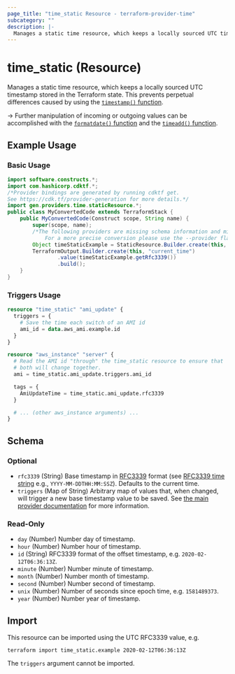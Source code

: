 ```yaml
---
page_title: "time_static Resource - terraform-provider-time"
subcategory: ""
description: |-
  Manages a static time resource, which keeps a locally sourced UTC timestamp stored in the Terraform state. This prevents perpetual differences caused by using the timestamp() function https://www.terraform.io/docs/configuration/functions/timestamp.html.
---
```


# time_static (Resource)

Manages a static time resource, which keeps a locally sourced UTC timestamp stored in the Terraform state. This prevents perpetual differences caused by using the [`timestamp()` function](https://www.terraform.io/docs/configuration/functions/timestamp.html).

-> Further manipulation of incoming or outgoing values can be accomplished with the [`formatdate()` function](https://www.terraform.io/docs/configuration/functions/formatdate.html) and the [`timeadd()` function](https://www.terraform.io/docs/configuration/functions/timeadd.html).

## Example Usage

### Basic Usage

```java
import software.constructs.*;
import com.hashicorp.cdktf.*;
/*Provider bindings are generated by running cdktf get.
See https://cdk.tf/provider-generation for more details.*/
import gen.providers.time.staticResource.*;
public class MyConvertedCode extends TerraformStack {
    public MyConvertedCode(Construct scope, String name) {
        super(scope, name);
        /*The following providers are missing schema information and might need manual adjustments to synthesize correctly: time.
            For a more precise conversion please use the --provider flag in convert.*/
        Object timeStaticExample = StaticResource.Builder.create(this, "example").build();
        TerraformOutput.Builder.create(this, "current_time")
                .value(timeStaticExample.getRfc3339())
                .build();
    }
}
```

### Triggers Usage

```terraform
resource "time_static" "ami_update" {
  triggers = {
    # Save the time each switch of an AMI id
    ami_id = data.aws_ami.example.id
  }
}

resource "aws_instance" "server" {
  # Read the AMI id "through" the time_static resource to ensure that
  # both will change together.
  ami = time_static.ami_update.triggers.ami_id

  tags = {
    AmiUpdateTime = time_static.ami_update.rfc3339
  }

  # ... (other aws_instance arguments) ...
}
```

<!-- schema generated by tfplugindocs -->
## Schema

### Optional

- `rfc3339` (String) Base timestamp in [RFC3339](https://datatracker.ietf.org/doc/html/rfc3339#section-5.8) format (see [RFC3339 time string](https://tools.ietf.org/html/rfc3339#section-5.8) e.g., `YYYY-MM-DDTHH:MM:SSZ`). Defaults to the current time.
- `triggers` (Map of String) Arbitrary map of values that, when changed, will trigger a new base timestamp value to be saved. See [the main provider documentation](../index.md) for more information.

### Read-Only

- `day` (Number) Number day of timestamp.
- `hour` (Number) Number hour of timestamp.
- `id` (String) RFC3339 format of the offset timestamp, e.g. `2020-02-12T06:36:13Z`.
- `minute` (Number) Number minute of timestamp.
- `month` (Number) Number month of timestamp.
- `second` (Number) Number second of timestamp.
- `unix` (Number) Number of seconds since epoch time, e.g. `1581489373`.
- `year` (Number) Number year of timestamp.


## Import

This resource can be imported using the UTC RFC3339 value, e.g.

```shell
terraform import time_static.example 2020-02-12T06:36:13Z
```

The `triggers` argument cannot be imported.
<!-- cache-key: cdktf-0.17.0-pre.9 input-2146f927c8bb8e527bb2f114b61e2f9275e5bb5fe013e14866a96eaf7e90c011 -->